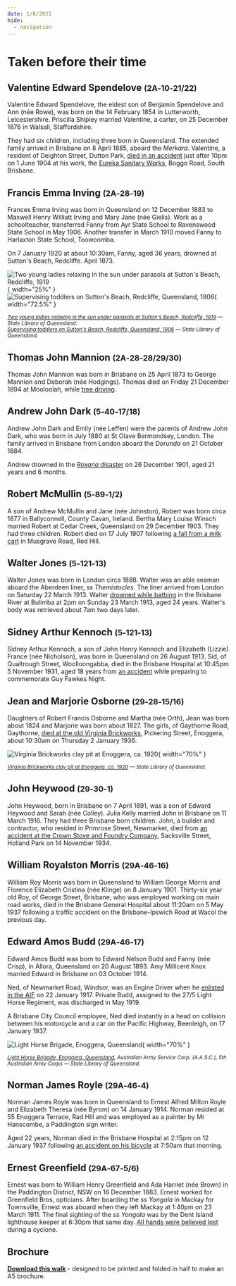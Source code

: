 ```yaml
---
date: 1/8/2021
hide:
  - navigation
---
```


# Taken before their time

<!-- 



-->

<!--
???+ directions "Directions" 

    Starting point
    Walking directions to first headstone... is the grave of...
    
    ![](../assets/404.png){ width="15%" }
-->

## Valentine Edward Spendelove <small>(2A‑10‑21/22)</small>

Valentine Edward Spendelove, the eldest son of Benjamin Spendelove and Ann (née Rowe), was born on the 14 February 1854 in Lutterworth, Leicestershire. Priscilla Shipley married Valentine, a carter, on 25 December 1876 in Walsall, Staffordshire.

They had six children, including three born in Queensland. The extended family arrived in Brisbane on 8 April 1885, aboard the *Merkara*. Valentine, a resident of Deighton Street, Dutton Park, [died in an accident](https://trove.nla.gov.au/newspaper/article/173719441) just after 10pm on 1 June 1904 at his work, the [Eureka Sanitary Works](https://www.timetravelclub.com.au/2016/05/eureka.html), Boggo Road, South Brisbane.

<!--
??? directions "Directions" 

    Walking directions to next headstone... is the grave of...
    
    ![](../assets/404.png){ width="15%" }
-->

## Francis Emma Inving <small>(2A‑28‑19)</small>

Frances Emma Irving was born in Queensland on 12 December 1883 to Maxwell Henry Williatt Irving and Mary Jane (née Gielis). Work as a schoolteacher, transferred Fanny from Ayr State School to Ravenswood State School in May 1906. Another transfer in March 1910 moved Fanny to Harlaxton State School, Toowoomba.

On 7 January 1920 at about 10:30am, Fanny, aged 36 years, drowned at Sutton's Beach, Redcliffe. April 1873. 


![Two young ladies relaxing in the sun under parasols at Sutton's Beach, Redcliffe, 1919](../assets/suttons-beach-ladies.jpg){ width="25%" }  ![Supervising toddlers on Sutton's Beach, Redcliffe, Queensland, 1906](../assets/suttons-beach-toddlers.jpg){ width="72.5%" }  


*<small>[Two young ladies relaxing in the sun under parasols at Sutton's Beach, Redcliffe, 1919](http://onesearch.slq.qld.gov.au/permalink/f/1upgmng/slq_alma21253920730002061) — State Library of Queensland.</small>* <br>
*<small>[Supervising toddlers on Sutton's Beach, Redcliffe, Queensland, 1906](http://onesearch.slq.qld.gov.au/permalink/f/1upgmng/slq_alma21272185470002061) — State Library of Queensland.</small>*


## Thomas John Mannion <small>(2A‑28‑28/29/30)</small>

Thomas John Mannion was born in Brisbane on 25 April 1873 to George Mannion and Deborah (née Hodgings). Thomas died on Friday 21 December 1894 at Mooloolah, while [tree driving](https://trove.nla.gov.au/newspaper/article/183702590).

## Andrew John Dark <small>(5‑40‑17/18)</small>

Andrew John Dark and Emily (née Leffen) were the parents of Andrew John Dark, who was born in July 1880 at St Olave Bermondsey, London. The family arrived in Brisbane from London aboard the *Dorunda* on 21 October 1884.

Andrew drowned in the [*Roxana* disaster](https://trove.nla.gov.au/newspaper/article/173378003) on 26 December 1901, aged 21 years and 6 months.

## Robert McMullin <small>(5‑89‑1/2)</small>

A son of Andrew McMullin and Jane (née Johnston), Robert was born circa 1877 in Ballyconnell, County Cavan, Ireland. Bertha Mary Louise Winsch married Robert at Cedar Creek, Queensland on 29 December 1903. They had three children. Robert died on 17 July 1907 following [a fall from a milk cart](https://trove.nla.gov.au/newspaper/article/175930198) in Musgrave Road, Red Hill. 

## Walter Jones <small>(5‑121‑13)</small>

Walter Jones was born in London circa 1888. Walter was an able seaman aboard the Aberdeen liner, *ss Themistocles*. The liner arrived from London on Saturday 22 March 1913. Walter [drowned while bathing](https://trove.nla.gov.au/newspaper/article/179880083) in the Brisbane River at Bulimba at 2pm on Sunday 23 March 1913, aged 24 years. Walter's body was retrieved about 7am two days later.

## Sidney Arthur Kennoch <small>(5‑121‑13)</small>

Sidney Arthur Kennoch, a son of John Henry Kennoch and Elizabeth (Lizzie) France (née Nicholson), was born in Queensland on 26 August 1913. Sid, of Qualtrough Street, Woolloongabba, died in the Brisbane Hospital at 10:45pm 5 November 1931, aged 18 years from [an accident](https://trove.nla.gov.au/newspaper/article/230967068) while preparing to commemorate Guy Fawkes Night.

## Jean and Marjorie Osborne <small>(29‑28‑15/16)</small>

Daughters of Robert Francis Osborne and Martha (née Orth), Jean was born about 1824 and Marjorie was born about 1827. The girls, of Gaythorne Road, Gaythorne, [died at the old Virginia Brickworks](https://trove.nla.gov.au/newspaper/article/36803231), Pickering Street, Enoggera, about 10:30am on Thursday 2 January 1936.

![Virginia Brickworks clay pit at Enoggera, ca. 1920](../assets/virginia-brickworks-clay-pit.jpg){ width="70%" }  

*<small>[Virginia Brickworks clay pit at Enoggera, ca. 1920](http://onesearch.slq.qld.gov.au/permalink/f/1upgmng/slq_alma21220411160002061) — State Library of Queensland.</small>*

## John Heywood <small>(29‑30‑1)</small>

John Heywood, born in Brisbane on 7 April 1891, was a son of Edward Heywood and Sarah (née Colley). Julia Kelly married John in Brisbane on 11 March 1916. They had three Brisbane born children. John, a builder and contractor, who resided in Primrose Street, Newmarket, died from [an accident at the Crown Stove and Foundry Company](https://trove.nla.gov.au/newspaper/article/183828153), Sacksville Street, Holland Park on 14 November 1934.

## William Royalston Morris <small>(29A‑46‑16)</small>

William Roy Morris was born in Queensland to William George Morris and Florence Elizabeth Cristina (née Klinge) on 8 January 1901. Thirty-six year old Roy, of George Street, Brisbane, who was employed working on main road works, died in the Brisbane General Hospital about 11:20am on 5 May 1937 following a traffic accident on the Brisbane-Ipswich Road at Wacol the previous day. 

## Edward Amos Budd <small>(29A‑46‑17)</small>

Edward Amos Budd was born to Edward Nelson Budd and Fanny (née Crisp), in Allora, Queensland on 20 August 1893. Amy Millicent Knox married Edward in Brisbane on 03 October 1914. 

Ned, of Newmarket Road, Windsor, was an Engine Driver when he [enlisted in the AIF](https://trove.nla.gov.au/newspaper/article/187080956) on 22 January 1917. Private Budd, assigned to the 27/5 Light Horse Regiment, was discharged in May 1919. 

A Brisbane City Council employee, Ned died instantly in a head on collision between his motorcycle and a car on the Pacific Highway, Beenleigh, on 17 January 1937.

![Light Horse Brigade, Enoggera, Queensland](../assets/light-horse-brigade-5th-australian-army-corps.jpg){ width="70%" }  

*<small>[Light Horse Brigade, Enoggera, Queensland](http://onesearch.slq.qld.gov.au/permalink/f/1upgmng/slq_alma21220526510002061), Australian Army Service Corp. (A.A.S.C.), 5th Australian Army Corps — State Library of Queensland.</small>*

## Norman James Royle <small>(29A‑46‑4)</small>

Norman James Royle was born in Queensland to Ernest Alfred Milton Royle and Elizabeth Theresa (née Byrom) on 14 January 1914. Norman resided at 55 Enoggera Terrace, Rad Hill and was employed as a painter by Mr Hanscombe, a Paddington sign writer. 

Aged 22 years, Norman died in the Brisbane Hospital at 2:15pm on 12 January 1937 following [an accident on his bicycle](https://trove.nla.gov.au/newspaper/article/183395473) at 7:50am that morning.

## Ernest Greenfield <small>(29A‑67‑5/6)</small>

Ernest was born to William Henry Greenfield and Ada Harriet (née Brown) in the Paddington District, NSW on 16 December 1883.
Ernest worked for Greenfield Bros, opticians. After boarding the *ss Yongala* in Mackay for
Townsville, Ernest was aboard when they left Mackay at 1:40pm on 23 March 1911. The final sighting of the *ss Yongala* was by the Dent Island lighthouse keeper at 6:30pm that same day. [All hands were believed lost](https://trove.nla.gov.au/newspaper/article/19670004) during a cyclone.

<div class="noprint" markdown="1">

## Brochure

**[Download this walk](../assets/guides/taken-before-their-time.pdf)** - designed to be printed and folded in half to make an A5 brochure.

</div>
